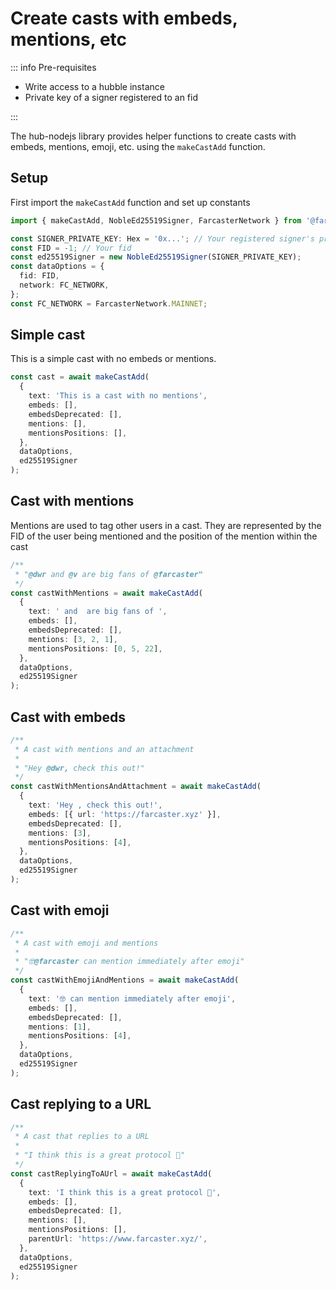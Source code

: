 # Create casts with embeds, mentions, etc

::: info Pre-requisites

- Write access to a hubble instance
- Private key of a signer registered to an fid

:::

The hub-nodejs library provides helper functions to create casts with embeds, mentions, emoji, etc. using
the `makeCastAdd` function.

## Setup

First import the `makeCastAdd` function and set up constants

```ts
import { makeCastAdd, NobleEd25519Signer, FarcasterNetwork } from '@farcaster/hub-nodejs';

const SIGNER_PRIVATE_KEY: Hex = '0x...'; // Your registered signer's private key
const FID = -1; // Your fid
const ed25519Signer = new NobleEd25519Signer(SIGNER_PRIVATE_KEY);
const dataOptions = {
  fid: FID,
  network: FC_NETWORK,
};
const FC_NETWORK = FarcasterNetwork.MAINNET;
```

## Simple cast

This is a simple cast with no embeds or mentions.

```typescript
const cast = await makeCastAdd(
  {
    text: 'This is a cast with no mentions',
    embeds: [],
    embedsDeprecated: [],
    mentions: [],
    mentionsPositions: [],
  },
  dataOptions,
  ed25519Signer
);
```

## Cast with mentions

Mentions are used to tag other users in a cast. They are represented by the FID of the user being mentioned and the
position of the mention within the cast

```typescript
/**
 * "@dwr and @v are big fans of @farcaster"
 */
const castWithMentions = await makeCastAdd(
  {
    text: ' and  are big fans of ',
    embeds: [],
    embedsDeprecated: [],
    mentions: [3, 2, 1],
    mentionsPositions: [0, 5, 22],
  },
  dataOptions,
  ed25519Signer
);
```

## Cast with embeds

```typescript
/**
 * A cast with mentions and an attachment
 *
 * "Hey @dwr, check this out!"
 */
const castWithMentionsAndAttachment = await makeCastAdd(
  {
    text: 'Hey , check this out!',
    embeds: [{ url: 'https://farcaster.xyz' }],
    embedsDeprecated: [],
    mentions: [3],
    mentionsPositions: [4],
  },
  dataOptions,
  ed25519Signer
);
```

## Cast with emoji

```typescript
/**
 * A cast with emoji and mentions
 *
 * "🤓@farcaster can mention immediately after emoji"
 */
const castWithEmojiAndMentions = await makeCastAdd(
  {
    text: '🤓 can mention immediately after emoji',
    embeds: [],
    embedsDeprecated: [],
    mentions: [1],
    mentionsPositions: [4],
  },
  dataOptions,
  ed25519Signer
);
```

## Cast replying to a URL

```typescript
/**
 * A cast that replies to a URL
 *
 * "I think this is a great protocol 🚀"
 */
const castReplyingToAUrl = await makeCastAdd(
  {
    text: 'I think this is a great protocol 🚀',
    embeds: [],
    embedsDeprecated: [],
    mentions: [],
    mentionsPositions: [],
    parentUrl: 'https://www.farcaster.xyz/',
  },
  dataOptions,
  ed25519Signer
);
```
